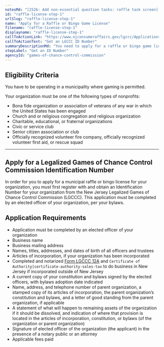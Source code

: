 ```yaml
---
notesMd: "[2526: Add non-essential question tasks: raffle task screen](https://dev.azure.com/NJInnovation/Business%20First%20Stop/_workitems/edit/2526)"
id: "raffle-license-step-1"
urlSlug: "raffle-license-step-1"
name: "Apply for a Raffle or Bingo Game License"
filename: "raffle-license-step-1"
displayname: "raffle-license-step-1"
callToActionLink: "https://www.njconsumeraffairs.gov/lgccc/Applications/Initial-Affidavit-and-Application-for-Biennial-Registration.pdf"
callToActionText: "Get an LGCCC ID Number"
summaryDescriptionMd: "You need to apply for a raffle or bingo game license in your New Jersey municipality if you will be holding, operating, or conducting raffles or bingo games."
stepLabel: "Get an ID Number"
agencyId: "games-of-chance-control-commission"
---
```


## Eligibility Criteria

You have to be operating in a municipality where gaming is permitted.

Your organization must be one of the following types of nonprofits:

- Bona fide organization or association of veterans of any war in which the United States has been engaged
- Church and or religious congregation and religious organization
- Charitable, educational, or fraternal organizations
- Civic or service club
- Senior citizen association or club
- Officially recognized volunteer fire company, officially recognized volunteer first aid, or rescue squad

---

## Apply for a Legalized Games of Chance Control Commission Identification Number

In order for you to apply for a municipal raffle or bingo license for your organization, you must first register with and obtain an Identification Number for your organization from the New Jersey Legalized Games of Chance Control Commission (LGCCC). This application must be completed by an elected officer of your organization, per your bylaws.

## Application Requirements

- Application must be completed by an elected officer of your organization
- Business name
- Business mailing address
- Names, titles, addresses, and dates of birth of all officers and trustees
- Articles of incorporation, if your organization has been incorporated
- Completed and notarized [Form LGCCC 12A](https://www.njconsumeraffairs.gov/lgccc/Applications/Form-12A-Power-of-Attorney-Corporate.pdf) and `Certificate of Authority|certificate-authority-sales-tax` to do business in New Jersey if incorporated outside of New Jersey
- A current copy of your constitution and bylaws signed by the elected officers, with bylaws adoption date indicated
- Name, address, and telephone number of parent organization, a stamped copy of its articles of incorporation, the parent organization’s constitution and bylaws, and a letter of good standing from the parent organization, if applicable
- A statement of what will happen to remaining assets of the organization if it should be dissolved, and indication of where that provision is located in the articles of incorporation, constitution, or bylaws (of the organization or parent organization)
- Signature of elected officer of the organization (the applicant) in the presence of a notary public or an attorney
- Applicable fees paid
